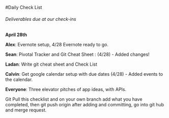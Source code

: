 #Daily Check List

<h6> Deliverables due at our check-ins </h6>

**April 28th**

**Alex**: Evernote setup, 4/28 Evernote ready to go.

**Sean**: Pivotal Tracker and Git Cheat Sheet : (4/28) - Added changes!

**Ladan**: Write git cheat sheet and Check List

**Calvin**: Get google calendar setup with due dates (4/28) - Added events to the calendar. 

**Everyone**: Three elevator pitches of app ideas, with APIs.
		  
Git Pull this checklist and on your own branch add what you have completed, then git push origin <branch name> after adding and committing, go into git hub and merge request.